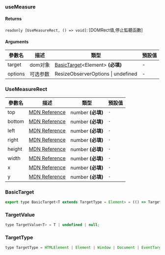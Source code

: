 ### useMeasure

#### Returns
`readonly [UseMeasureRect, () => void]`: [DOMRect值,停止監聽函數]

#### Arguments
|參數名|描述|類型|預設值|
|---|---|---|---|
|target|dom对象|[BasicTarget](#basictarget)&lt;Element&gt;  **(必填)**|-|
|options|可选参数|ResizeObserverOptions \| undefined |-|

### UseMeasureRect

|參數名|描述|類型|預設值|
|---|---|---|---|
|top|[MDN Reference](https://developer.mozilla.org/docs/Web/API/DOMRectReadOnly/top)|number  **(必填)**|`-`|
|bottom|[MDN Reference](https://developer.mozilla.org/docs/Web/API/DOMRectReadOnly/bottom)|number  **(必填)**|`-`|
|left|[MDN Reference](https://developer.mozilla.org/docs/Web/API/DOMRectReadOnly/left)|number  **(必填)**|`-`|
|right|[MDN Reference](https://developer.mozilla.org/docs/Web/API/DOMRectReadOnly/right)|number  **(必填)**|`-`|
|height|[MDN Reference](https://developer.mozilla.org/docs/Web/API/DOMRectReadOnly/height)|number  **(必填)**|`-`|
|width|[MDN Reference](https://developer.mozilla.org/docs/Web/API/DOMRectReadOnly/width)|number  **(必填)**|`-`|
|x|[MDN Reference](https://developer.mozilla.org/docs/Web/API/DOMRectReadOnly/x)|number  **(必填)**|`-`|
|y|[MDN Reference](https://developer.mozilla.org/docs/Web/API/DOMRectReadOnly/y)|number  **(必填)**|`-`|

### BasicTarget

```js
export type BasicTarget<T extends TargetType = Element> = (() => TargetValue<T>) | TargetValue<T> | MutableRefObject<TargetValue<T>>;
```

### TargetValue

```js
type TargetValue<T> = T | undefined | null;
```

### TargetType

```js
type TargetType = HTMLElement | Element | Window | Document | EventTarget;
```